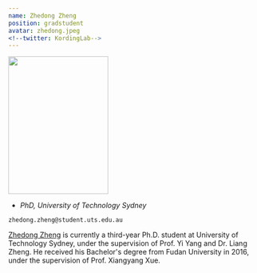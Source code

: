 ```yaml
---
name: Zhedong Zheng
position: gradstudent
avatar: zhedong.jpeg
<!--twitter: KordingLab-->
---
```


<img width="200" height="275" src="{{site.baseurl}}/images/people/{{page.avatar}}" data-action="zoom">

- _PhD, University of Technology Sydney_<br>
<!--- _Science coach. Collaborator. Transdisciplinary optimist._-->

<i class="fa fa-envelope-o"></i> `zhedong.zheng@student.uts.edu.au`

[Zhedong Zheng](http://zdzheng.xyz/) is currently a third-year Ph.D. student at University of Technology Sydney, under the supervision of Prof. Yi Yang and Dr. Liang Zheng. He received his Bachelor's degree from Fudan University in 2016, under the supervision of Prof. Xiangyang Xue. 

